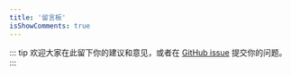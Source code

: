 ```yaml
---
title: '留言板'
isShowComments: true
---
```


::: tip
欢迎大家在此留下你的建议和意见，或者在 [GitHub issue](https://) 提交你的问题。
:::
